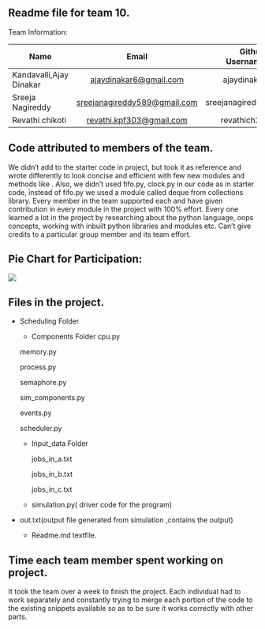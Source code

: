Readme file for team 10.
---------------------------

Team Information:

| Name                         | Email           | Github Username  |
| -----------------------------|:---------------:| ----------------:|
|  Kandavalli,Ajay Dinakar          | ajaydinakar6@gmail.com |ajaydinakar|
| Sreeja Nagireddy|sreejanagireddy589@gmail.com| sreejanagireddy |
|Revathi chikoti| revathi.kpf303@gmail.com|revathich21 |



Code attributed to members of the team.
---------------------------------------
We didn’t add to the starter code in project, but took it as reference and wrote differently to look concise and efficient with few new modules and methods like . Also, we didn’t used fifo.py, clock.py in our code as in starter code, instead of fifo.py we used a module called deque from collections library. Every member in the team supported each and have given contribution in every module in the project with 100% effort. Every one learned a lot in the project by researching about the python language, oops concepts, working with inbuilt python libraries and modules etc. Can’t give credits to a particular group member and its team effort.  

Pie Chart for Participation:
----------------------------

![](http://i63.tinypic.com/2nuq2kg.png)

Files in the project.
---------------------------

* Scheduling Folder

	* Components Folder
	   cpu.py  
    
    memory.py
    
    process.py 

    semaphore.py 

    sim_components.py 

    events.py

    scheduler.py

		
		
	* Input_data Folder
		
		jobs_in_a.txt
		
		jobs_in_b.txt
		
		jobs_in_c.txt
		
	
	
	* simulation.py( driver code for  the program)
 * out.txt(output file generated from simulation ,contains the output)
	* Readme.md textfile.

Time each team member spent working on project.
---------------------------
It took the team over a week to finish the project. Each individual had to work separately and constantly trying to merge
each portion of the code to the existing snippets available so as to be sure it works correctly with other parts.
